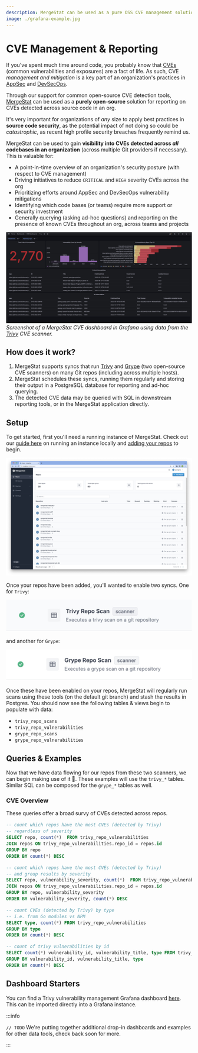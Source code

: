 ```yaml
---
description: MergeStat can be used as a pure OSS CVE management solution.
image: ./grafana-example.jpg
---
```

# CVE Management & Reporting

If you've spent much time around code, you probably know that [CVEs](https://en.wikipedia.org/wiki/Common_Vulnerabilities_and_Exposures) (common vulnerabilities and exposures) are a fact of life.
As such, CVE *management and mitigation* is a key part of an organization's practices in [AppSec](https://en.wikipedia.org/wiki/Application_security) and [DevSecOps](https://www.redhat.com/en/topics/devops/what-is-devsecops).

Through our support for common open-source CVE detection tools, [MergeStat](https://github.com/mergestat/mergestat) can be used as a **purely open-source** solution for reporting on CVEs detected across source code in an org.

It's very important for organizations of *any* size to apply best practices in **source code security**, as the potential impact of not doing so could be *catastrophic*, as recent high profile security breaches frequently remind us.

MergeStat can be used to gain **visibility into CVEs detected across *all* codebases in an organization** (across multiple Git providers if necessary).
This is valuable for:

- A point-in-time overview of an organization's security posture (with respect to CVE management)
- Driving initiatives to reduce `CRITICAL` and `HIGH` severity CVEs across the org
- Prioritizing efforts around AppSec and DevSecOps vulnerability mitigations
- Identifying which code bases (or teams) require more support or security investment
- Generally querying (asking ad-hoc questions) and reporting on the presence of known CVEs throughout an org, across teams and projects

[![Screenshot of CVE dashboard in Grafana](grafana-example.jpg)](grafana-example.jpg)
*Screenshot of a MergeStat CVE dashboard in Grafana using data from the [Trivy](https://github.com/aquasecurity/trivy) CVE scanner.*

## How does it work?

1. MergeStat supports syncs that run [Trivy](https://github.com/aquasecurity/trivy) and [Grype](https://github.com/anchore/grype) (two open-source CVE scanners) on many Git repos (including across multiple hosts).
2. MergeStat schedules these syncs, running them regularly and storing their output in a PostgreSQL database for reporting and ad-hoc querying.
3. The detected CVE data may be queried with SQL in downstream reporting tools, or in the MergeStat application directly.

## Setup

To get started, first you'll need a running instance of MergeStat.
Check out our [guide here](../../../getting-started/running-locally/README.md) on running an instance locally and [adding your repos](../../../setup/repo-auto-imports.md) to begin.

[![Screenshot of repos](setup-repos.jpg)](setup-repos.jpg)

Once your repos have been added, you'll wanted to enable two syncs.
One for `Trivy`:

![Trivy sync image](trivy-sync.jpg)

and another for `Grype`:

![Grype sync image](grype-sync.jpg)

Once these have been enabled on your repos, MergeStat will regularly run scans using these tools (on the default git branch) and stash the results in Postgres.
You should now see the following tables & views begin to populate with data:

- `trivy_repo_scans`
- `trivy_repo_vulnerabilities`
- `grype_repo_scans`
- `grype_repo_vulnerabilities`

## Queries & Examples

Now that we have data flowing for our repos from these two scanners, we can begin making use of it 🎉.
These examples will use the `trivy_*` tables.
Similar SQL can be composed for the `grype_*` tables as well.

### CVE Overview

These queries offer a broad survy of CVEs detected across repos.

```sql
-- count which repos have the most CVEs (detected by Trivy)
-- regardless of severity
SELECT repo, count(*)  FROM trivy_repo_vulnerabilities
JOIN repos ON trivy_repo_vulnerabilities.repo_id = repos.id
GROUP BY repo
ORDER BY count(*) DESC
```

```sql
-- count which repos have the most CVEs (detected by Trivy)
-- and group results by severity
SELECT repo, vulnerability_severity, count(*)  FROM trivy_repo_vulnerabilities
JOIN repos ON trivy_repo_vulnerabilities.repo_id = repos.id
GROUP BY repo, vulnerability_severity
ORDER BY vulnerability_severity, count(*) DESC
```

```sql
-- count CVEs (detected by Trivy) by type
-- i.e. from Go modules vs NPM
SELECT type, count(*) FROM trivy_repo_vulnerabilities
GROUP BY type
ORDER BY count(*) DESC
```

```sql
-- count of trivy vulnerabilities by id
SELECT count(*) vulnerability_id, vulnerability_title, type FROM trivy_repo_vulnerabilities
GROUP BY vulnerability_id, vulnerability_title, type
ORDER BY count(*) DESC
```


## Dashboard Starters

You can find a Trivy vulnerability management Grafana dashboard [here](https://github.com/mergestat/mergestat/blob/main/examples/git/vulnerabilties/trivy/grafana/trivy.json).
This can be imported directly into a Grafana instance.

:::info

`// TODO` We're putting together additional drop-in dashboards and examples for other data tools, check back soon for more.

:::
